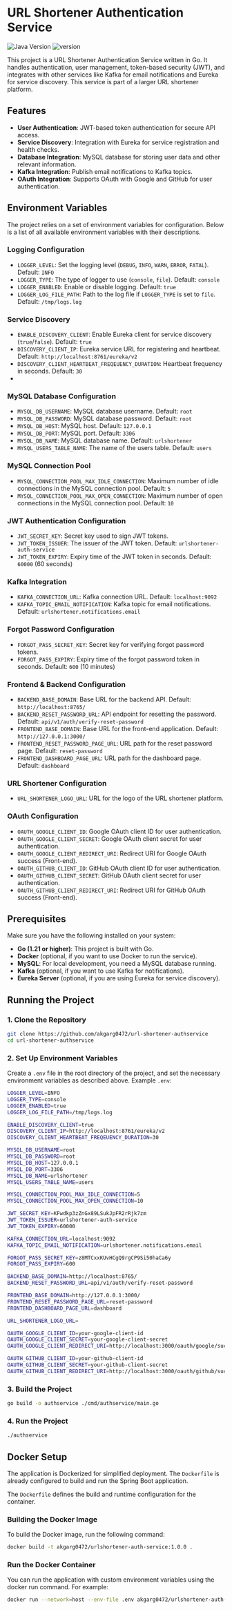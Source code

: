 # URL Shortener Authentication Service

![Java Version](https://img.shields.io/badge/golang-1.21-blue)
![version](https://img.shields.io/badge/version-1.0.0-blue)

This project is a URL Shortener Authentication Service written in Go. It handles authentication, user management, token-based security (JWT), and integrates with other services like Kafka for email notifications and Eureka for service discovery. This service is part of a larger URL shortener platform.

## Features

- **User Authentication**: JWT-based token authentication for secure API access.
- **Service Discovery**: Integration with Eureka for service registration and health checks.
- **Database Integration**: MySQL database for storing user data and other relevant information.
- **Kafka Integration**: Publish email notifications to Kafka topics.
- **OAuth Integration**: Supports OAuth with Google and GitHub for user authentication.

## Environment Variables

The project relies on a set of environment variables for configuration. Below is a list of all available environment variables with their descriptions.

### Logging Configuration

- `LOGGER_LEVEL`: Set the logging level (`DEBUG`, `INFO`, `WARN`, `ERROR`, `FATAL`). Default: `INFO`
- `LOGGER_TYPE`: The type of logger to use (`console`, `file`). Default: `console`
- `LOGGER_ENABLED`: Enable or disable logging. Default: `true`
- `LOGGER_LOG_FILE_PATH`: Path to the log file if `LOGGER_TYPE` is set to `file`. Default: `/tmp/logs.log`

### Service Discovery

- `ENABLE_DISCOVERY_CLIENT`: Enable Eureka client for service discovery (`true`/`false`). Default: `true`
- `DISCOVERY_CLIENT_IP`: Eureka service URL for registering and heartbeat. Default: `http://localhost:8761/eureka/v2`
- `DISCOVERY_CLIENT_HEARTBEAT_FREQEUENCY_DURATION`: Heartbeat frequency in seconds. Default: `30`
-

### MySQL Database Configuration

- `MYSQL_DB_USERNAME`: MySQL database username. Default: `root`
- `MYSQL_DB_PASSWORD`: MySQL database password. Default: `root`
- `MYSQL_DB_HOST`: MySQL host. Default: `127.0.0.1`
- `MYSQL_DB_PORT`: MySQL port. Default: `3306`
- `MYSQL_DB_NAME`: MySQL database name. Default: `urlshortener`
- `MYSQL_USERS_TABLE_NAME`: The name of the users table. Default: `users`

### MySQL Connection Pool

- `MYSQL_CONNECTION_POOL_MAX_IDLE_CONNECTION`: Maximum number of idle connections in the MySQL connection pool. Default: `5`
- `MYSQL_CONNECTION_POOL_MAX_OPEN_CONNECTION`: Maximum number of open connections in the MySQL connection pool. Default: `10`

### JWT Authentication Configuration

- `JWT_SECRET_KEY`: Secret key used to sign JWT tokens.
- `JWT_TOKEN_ISSUER`: The issuer of the JWT token. Default: `urlshortener-auth-service`
- `JWT_TOKEN_EXPIRY`: Expiry time of the JWT token in seconds. Default: `60000` (60 seconds)

### Kafka Integration

- `KAFKA_CONNECTION_URL`: Kafka connection URL. Default: `localhost:9092`
- `KAFKA_TOPIC_EMAIL_NOTIFICATION`: Kafka topic for email notifications. Default: `urlshortener.notifications.email`

### Forgot Password Configuration

- `FORGOT_PASS_SECRET_KEY`: Secret key for verifying forgot password tokens.
- `FORGOT_PASS_EXPIRY`: Expiry time of the forgot password token in seconds. Default: `600` (10 minutes)

### Frontend & Backend Configuration

- `BACKEND_BASE_DOMAIN`: Base URL for the backend API. Default: `http://localhost:8765/`
- `BACKEND_RESET_PASSWORD_URL`: API endpoint for resetting the password. Default: `api/v1/auth/verify-reset-password`
- `FRONTEND_BASE_DOMAIN`: Base URL for the front-end application. Default: `http://127.0.0.1:3000/`
- `FRONTEND_RESET_PASSWORD_PAGE_URL`: URL path for the reset password page. Default: `reset-password`
- `FRONTEND_DASHBOARD_PAGE_URL`: URL path for the dashboard page. Default: `dashboard`

### URL Shortener Configuration

- `URL_SHORTENER_LOGO_URL`: URL for the logo of the URL shortener platform.

### OAuth Configuration

- `OAUTH_GOOGLE_CLIENT_ID`: Google OAuth client ID for user authentication.
- `OAUTH_GOOGLE_CLIENT_SECRET`: Google OAuth client secret for user authentication.
- `OAUTH_GOOGLE_CLIENT_REDIRECT_URI`: Redirect URI for Google OAuth success (Front-end).
- `OAUTH_GITHUB_CLIENT_ID`: GitHub OAuth client ID for user authentication.
- `OAUTH_GITHUB_CLIENT_SECRET`: GitHub OAuth client secret for user authentication.
- `OAUTH_GITHUB_CLIENT_REDIRECT_URI`: Redirect URI for GitHub OAuth success (Front-end).

## Prerequisites

Make sure you have the following installed on your system:

- **Go (1.21 or higher)**: This project is built with Go.
- **Docker** (optional, if you want to use Docker to run the service).
- **MySQL**: For local development, you need a MySQL database running.
- **Kafka** (optional, if you want to use Kafka for notifications).
- **Eureka Server** (optional, if you are using Eureka for service discovery).

## Running the Project

### 1. Clone the Repository

```bash
git clone https://github.com/akgarg0472/url-shortener-authservice
cd url-shortener-authservice
```

### 2. Set Up Environment Variables

Create a `.env` file in the root directory of the project, and set the necessary environment variables as described above. Example `.env`:

```bash
LOGGER_LEVEL=INFO
LOGGER_TYPE=console
LOGGER_ENABLED=true
LOGGER_LOG_FILE_PATH=/tmp/logs.log

ENABLE_DISCOVERY_CLIENT=true
DISCOVERY_CLIENT_IP=http://localhost:8761/eureka/v2
DISCOVERY_CLIENT_HEARTBEAT_FREQEUENCY_DURATION=30

MYSQL_DB_USERNAME=root
MYSQL_DB_PASSWORD=root
MYSQL_DB_HOST=127.0.0.1
MYSQL_DB_PORT=3306
MYSQL_DB_NAME=urlshortener
MYSQL_USERS_TABLE_NAME=users

MYSQL_CONNECTION_POOL_MAX_IDLE_CONNECTION=5
MYSQL_CONNECTION_POOL_MAX_OPEN_CONNECTION=10

JWT_SECRET_KEY=KFwdkp3zZnGx89LSukJpFR2rRjk7zm
JWT_TOKEN_ISSUER=urlshortener-auth-service
JWT_TOKEN_EXPIRY=60000

KAFKA_CONNECTION_URL=localhost:9092
KAFKA_TOPIC_EMAIL_NOTIFICATION=urlshortener.notifications.email

FORGOT_PASS_SECRET_KEY=z8MTCxxKUvHCgQ9rgCP9Si50haCa6y
FORGOT_PASS_EXPIRY=600

BACKEND_BASE_DOMAIN=http://localhost:8765/
BACKEND_RESET_PASSWORD_URL=api/v1/auth/verify-reset-password

FRONTEND_BASE_DOMAIN=http://127.0.0.1:3000/
FRONTEND_RESET_PASSWORD_PAGE_URL=reset-password
FRONTEND_DASHBOARD_PAGE_URL=dashboard

URL_SHORTENER_LOGO_URL=

OAUTH_GOOGLE_CLIENT_ID=your-google-client-id
OAUTH_GOOGLE_CLIENT_SECRET=your-google-client-secret
OAUTH_GOOGLE_CLIENT_REDIRECT_URI=http://localhost:3000/oauth/google/success

OAUTH_GITHUB_CLIENT_ID=your-github-client-id
OAUTH_GITHUB_CLIENT_SECRET=your-github-client-secret
OAUTH_GITHUB_CLIENT_REDIRECT_URI=http://localhost:3000/oauth/github/success
```

### 3. Build the Project

```bash
go build -o authservice ./cmd/authservice/main.go
```

### 4. Run the Project

```bash
./authservice
```

## Docker Setup

The application is Dockerized for simplified deployment. The `Dockerfile` is already configured to build and run the
Spring Boot application.

The `Dockerfile` defines the build and runtime configuration for the container.

### Building the Docker Image

To build the Docker image, run the following command:

```bash
docker build -t akgarg0472/urlshortener-auth-service:1.0.0 .
```

### Run the Docker Container

You can run the application with custom environment variables using the docker run command. For example:

```bash
docker run --network=host --env-file .env akgarg0472/urlshortener-auth-service:1.0.0
```
